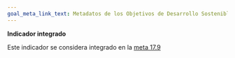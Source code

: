```yaml
---
goal_meta_link_text: Metadatos de los Objetivos de Desarrollo Sostenible de las Naciones Unidas (pdf 894kB)
---
```

**Indicador integrado**

Este indicador se considera integrado en la [meta 17.9](/es/17)